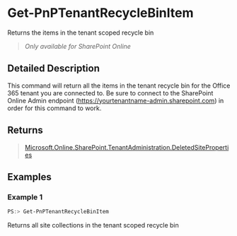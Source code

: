# Get-PnPTenantRecycleBinItem
Returns the items in the tenant scoped recycle bin
>*Only available for SharePoint Online*
## Detailed Description
This command will return all the items in the tenant recycle bin for the Office 365 tenant you are connected to. Be sure to connect to the SharePoint Online Admin endpoint (https://yourtenantname-admin.sharepoint.com) in order for this command to work.

## Returns
>[Microsoft.Online.SharePoint.TenantAdministration.DeletedSiteProperties](https://msdn.microsoft.com/en-us/library/microsoft.online.sharepoint.tenantadministration.deletedsiteproperties.aspx)

## Examples

### Example 1
```powershell
PS:> Get-PnPTenantRecycleBinItem
```
Returns all site collections in the tenant scoped recycle bin
